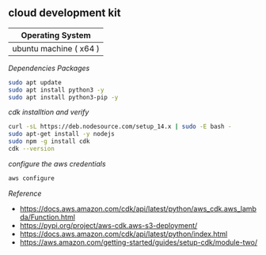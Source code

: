 ## cloud development kit

| Operating System       |
| ---------------------- |
| ubuntu machine ( x64 ) |

_Dependencies Packages_

```bash
sudo apt update
sudo apt install python3 -y
sudo apt install python3-pip -y
```

_cdk installtion and verify_

```bash
curl -sL https://deb.nodesource.com/setup_14.x | sudo -E bash -
sudo apt-get install -y nodejs
sudo npm -g install cdk
cdk --version
```

_configure the aws credentials_

```bash
aws configure
```

_Reference_

- https://docs.aws.amazon.com/cdk/api/latest/python/aws_cdk.aws_lambda/Function.html
- https://pypi.org/project/aws-cdk.aws-s3-deployment/
- https://docs.aws.amazon.com/cdk/api/latest/python/index.html
- https://aws.amazon.com/getting-started/guides/setup-cdk/module-two/